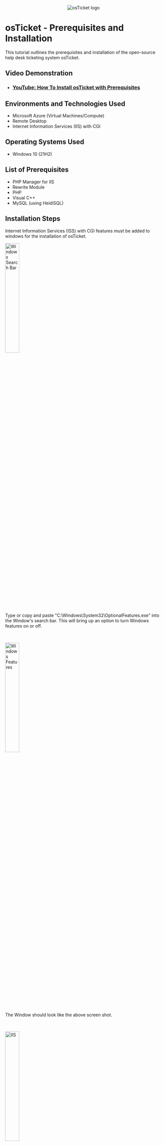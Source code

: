 <p align="center">
<img src="https://i.imgur.com/Clzj7Xs.png" alt="osTicket logo"/>
</p>

<h1>osTicket - Prerequisites and Installation</h1>
This tutorial outlines the prerequisites and installation of the open-source help desk ticketing system osTicket.<br />


<h2>Video Demonstration</h2>

- ### [YouTube: How To Install osTicket with Prerequisites](https://www.youtube.com)

<h2>Environments and Technologies Used</h2>

- Microsoft Azure (Virtual Machines/Compute)
- Remote Desktop
- Internet Information Services (IIS) with CGI

<h2>Operating Systems Used </h2>

- Windows 10</b> (21H2)

<h2>List of Prerequisites</h2>

- PHP Manager for IIS 
- Rewrite Module
- PHP
- Visual C++
- MySQL (using HeidiSQL)

<h2>Installation Steps</h2>

<p>
Internet Information Services (ISS) with CGI features must be added to windows for the installation of osTicket.
</p>

<p>
<img src="https://i.imgur.com/x3Jiap7.jpg" height="30%" width="30%" alt="Windows Search Bar"/>
</p>
<p>
Type or copy and paste "C:\Windows\System32\OptionalFeatures.exe" into the Window's search bar. This will bring up an option to turn Windows features on or off.
</p>
<br />

<p>
<img src="https://i.imgur.com/bsMDewg.png" height="30%" width="30%" alt="Windows Features"/>
</p>
<p>
The Window should look like the above screen shot.
</p>
<br />

<p>
<img src="https://i.imgur.com/ucI5Ja2.png" height="30%" width="30%" alt="IIS"/>
</p>
<p>
Check the box for Internet Information Services shown above.
</p>

<p>
<img src="https://i.imgur.com/Nyl2vhO.png" height="30%" width="30%" alt="CGI  "/>
</p>

<p>
Check the CGI Box under Expand Internet Information Services > World Wide Webs Services > Application Development Feature > CGI show above.
</p>

<p>
<img src="https://i.imgur.com/gcIg8L5.png" height="50%" width="50%" alt="Common HTTP Features"/>
</p>
<p>
Also Check all the Common HTTP Features shown above.
</p>

<p>
<img src="https://i.imgur.com/9EgdWl4.png" height="30%" width="30%" alt="ISS check"/>
</p>
<p>
Check if IIS has setup correctly by typing a loopback address into your browser "127.0.0.1". The page above should load.  
</p>


These shared [Installation files](https://drive.google.com/drive/folders/1Zy6qPGc7fs0zD8q6cXMNQ7H7uAZB2yYK?usp=sharing) will be downloaded and installed.
<p>
<img src="https://i.imgur.com/TVqHEYY.png" height="60%" width="60%" alt="Google Drive"/>
</p>
<p> Click the "Download all" button in the top right </p>
<p>
<img src="https://i.imgur.com/otYdqIi.png" height="60%" width="60%" alt="osTicketIntallationFiles"/>
</p>
<p> Navigate to the folder just downloaded "C:\...\Downloads\osTicketInstallationFiles-20230712T220757Z-001.zip\osTicketInstallationFiles" (your path maybe for a different user) and 
<p>
<img src="https://i.imgur.com/NW5k1hv.png" height="60%" width="60%" alt="Google Drive"/>
</p>
<p> Extract the content of the zip file to the downloads folder, you should be redirected to the folder extracted to.</p>
<p>
Install PHP Manager for IIS, "PHPManagerForIIS_V1.5.0.msi"  
</p>
<p>
Install Rewrite Module, "rewrite_amd64_en-US.msi" 
</p>
<br>
<p>
<img src="https://i.imgur.com/SCA128Z.png" height="60%" width="60%" alt="Google Drive"/>
</p>
<p> Create the directory C:\PHP (to copy PHP to) </p>
<p>
<img src="https://i.imgur.com/THJIdpD.png" height="65%" width="65%" alt="Google Drive"/>
</p>
<p> Copy contents of "php-7.3.8-nts-Win32-VC15-x86.zip" to "C:\PHP"  </p>

<p> Install Visual C++, VC_redist.x86.exe </p>
<p> Install MySQL 5.5.62, mysql-5.5.62-win32.msi and follow setup below </p>

<p> Typical Setup ->
<p>
<img src="https://i.imgur.com/t8D4JqE.png" height="40%" width="40%" alt="Google Drive"/>
</p>
Launch Configuration Wizard (after install) ->
<p>
<img src="https://i.imgur.com/fcmcBmZ.png" height="40%" width="40%" alt="Google Drive"/>
</p>
Launch the Configuration Wizard <br>
Standard Configuration ->
<p>
<img src="https://i.imgur.com/DGgJaNj.png" height="40%" width="40%" alt="Google Drive"/>
</p>
Enter Password (remeber password for later) </p>
<p>
<img src="https://i.imgur.com/wfHeaI6.png" height="40%" width="40%" alt="Google Drive"/>
</p>
<p>Click Next and Execute </p>

Install osTicket v1.15.8
<br/>
<p>
<img src="https://i.imgur.com/0i0YEjw.png" height="65%" width="65%" alt="extract osTicket"/>
</p>  
<p>
<img src="https://i.imgur.com/Fd2YXRU.png" height="65%" width="65%" alt="PHP Manager"/>
</p>
Extract and copy “upload” folder to "c:\inetpub\wwwroot"
<br/>
<p>
<img src="https://i.imgur.com/a0oGBKg.png" height="65%" width="65%" alt="Rename osTicket"/>
</p>
Within c:\inetpub\wwwroot, Rename “upload” to “osTicket”
</p>
<p>
<img src="https://i.imgur.com/1YM5Fnz.png" height="65%" width="65%" alt="rename ost-sampleconfig"/>
</p>
</p>
Browse to "C:\inetpub\wwwroot\osTicket\include\" and rename "ost-sampleconfig.php" to "ost-config.php"
 <br/>
</p>
<p>
<img src="https://i.imgur.com/aBh1RRJ.png" height="65%" width="65%" alt="disable inheritence of ost-config"/>
</p>
</p>
Change the permissions of ost-config.php to everyone and disable inheritance.
<br/>
Right click on  ost-config.php and go to Properties -> Security -> Advanced -> Disable Inheritance -> Remove All Inherited Permissions
<br/>
<p>
<img src="https://i.imgur.com/HHs7XKB.png" height="30%" width="30%" alt="permissions ostconfig"/>
</p>
<p>
<img src="https://i.imgur.com/mysEJfs.png" height="30%" width="30%" alt="permissions ostconfig"/>
</p>
<p>
Add -> Select a principal -> enter "Everyone" into object name and click Okay
</p>
<p>
<img src="https://i.imgur.com/bIdEKaH.png" height="65%" width="65%" alt="PHP Manager"/>
</p>
<p>
Click "Full Control" -> Okay -> Okay
</p>

<p>
From the downloaded osTicket Installation Files, download and install HeidiSQL.
<p/>
<p>
<img src="https://i.imgur.com/k8lcXMZ.png" height="30%" width="30%" alt="PHP Manager"/>
</p>
<p>
Download, Install, and Launch HeidiSQL </p>
<p>
<img src="https://i.imgur.com/LThY6sr.png" height="30%" width="30%" alt="PHP Manager"/>
</p>
<p>
Create a new session 
</p>
<p>
<img src="https://i.imgur.com/8zQhxDK.png" height="65%" width="65%" alt="PHP Manager"/>
</p>
<p>
Type in password used to create MySQL database
<p>
<p>
<img src="https://i.imgur.com/av8TIQR.png" height="65%" width="65%" alt="PHP Manager"/>
</p>
<p>
Right click "Unamed" > Create > Database</p>
<p>
<p>
<img src="https://i.imgur.com/1soNcVG.png" height="30%" width="30%" alt="PHP Manager"/>
</p>
<p>
Name the database "osTicket" 
</p>
<p>
<img src="https://i.imgur.com/x3Jiap7.jpg" height="30%" width="30%" alt="Windows Search Bar"/>
</p>
<p>
<p> In the Windows Search bar type or copy and paste  "Internet Information Services (IIS) Manager" and click open as administrator shown below </p>
<p>
<img src="https://i.imgur.com/N5bUV6v.png" height="65%" width="65%" alt="Windows Search Bar"/>
</p>
<p>
<img src="https://i.imgur.com/x1QhYUh.png" height="65%" width="65%" alt="PHP Manager"/>
</p>
<p> Click on PHP Manager </p>
<p>
<img src="https://i.imgur.com/VhB5qzb.png" height="65%" width="65%" alt="PHP Manager Reg"/>
</p>
<p> Click on Register new PHP version </p>
<p>
<img src="https://i.imgur.com/j75FrES.png" height="65%" width="65%" alt="CGI"/>
</p>
<p> Provide the path "C:\PHP\php-cgi.exe" when prompted and click Okay</p>
<br/>
<p> 
<p>
<img src="https://i.imgur.com/2JFTEeJ.png" height="65%" width="65%" alt="PHP extensions"/>
</p>
Click “Enable or disable an extension”
<br/>
<p>
<img src="https://i.imgur.com/3KXN2kY.png" height="65%" width="65%" alt="PHP enable/disable extensions"/>
</p>
Enable: php_imap.dll by clicking on the extension and then clicking enable on upper right (shown below)
<br/>
Enable: php_intl.dll
<br/>
Enable: php_opcache.dll
<br/>
</p>
<p>
<img src="https://i.imgur.com/OIeYHAj.png" height="65%" width="65%" alt="PHP enable/disable extensions"/>
</p>
<p>
<img src="https://i.imgur.com/uVtIesv.png" height="75%" width="75%" alt="PHP Manager"/>
</p>
<p>
Go to sites -> Default -> osTicket -> Browse *:80 (http)
<br/>
<img src="https://i.imgur.com/3QiYtkz.png" height="65%" width="65%" alt="PHP Manager"/>
</p>
<p>
Fill out the infromation, use the SQL username and password created when installing MySQL, use the database name "osTicket" created through HeidiSQL (keep note of usernames and passwords)</p>
<p>
<img src="https://i.imgur.com/FWeRlRm.png" height="65%" width="65%" alt="PHP Manager"/>
</p>
<p>
Fill out the infromation, use the SQL username and password created when installing MySQL, use the database name "osTicket" created through HeidiSQL (keep note of usernames and passwords) and install now
</p>
<p>
<img src="https://i.imgur.com/PT3X5to.png" height="65%" width="65%" alt="PHP Manager"/>
</p>
<p>
For security reasons  Delete: C:\inetpub\wwwroot\osTicket\setup and
<br/>
<p>
<img src="https://i.imgur.com/4rtCqwA.png" height="65%" width="65%" alt="PHP Manager"/>
</p> 
Set Permissions to “Read” and "Read and Execute" only for: C:\inetpub\wwwroot\osTicket\include\ost-config.php
 <br/>
</p>
<p>
<img src="https://i.imgur.com/rtm229j.png" height="50%" width="50%" alt="oTicket Loginscreen"/>
</p>
<p>
Browse to local help desk login page http://localhost/osTicket/scp/login.php and login with user name and password created 
</p>
<p>
